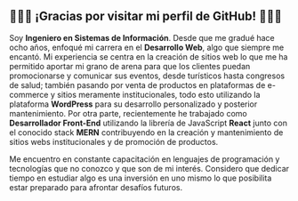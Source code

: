 ## 🦅🦅🦅 ¡Gracias por visitar mi perfil de GitHub! 🦅🦅🦅

Soy **Ingeniero en Sistemas de Información**. Desde que me gradué hace ocho años, enfoqué mi carrera en el **Desarrollo Web**, algo que siempre me encantó. Mi experiencia se centra en la creación de sitios web lo que me ha permitido aportar mi grano de arena para que los clientes puedan promocionarse y comunicar sus eventos, desde turísticos hasta congresos de salud; también pasando por venta de productos en plataformas de e-commerce y sitios meramente institucionales, todo esto utilizando la plataforma **WordPress** para su desarrollo personalizado y posterior mantenimiento. Por otra parte, recientemente he trabajado como **Desarrollador Front-End** utilizando la librería de JavaScript **React** junto con el conocido stack **MERN** contribuyendo en la creación y mantenimiento de sitios webs institucionales y de promoción de productos.

Me encuentro en constante capacitación en lenguajes de programación y tecnologías que no conozco y que son de mi interés. Considero que dedicar tiempo en estudiar algo es una inversión en uno mismo lo que posibilita estar preparado para afrontar desafíos futuros.
